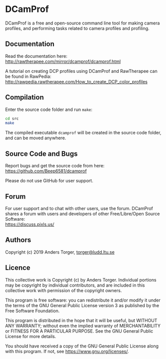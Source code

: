 # DCamProf

DCamProf is a free and open-source command line tool for making camera profiles, and performing tasks related to camera profiles and profiling.

## Documentation

Read the documentation here:  
http://rawtherapee.com/mirror/dcamprof/dcamprof.html

A tutorial on creating DCP profiles using DCamProf and RawTherapee can be found in RawPedia:  
http://rawpedia.rawtherapee.com/How_to_create_DCP_color_profiles

## Compilation

Enter the source code folder and run `make`:
```bash
cd src
make
```

The compiled executable `dcamprof` will be created in the source code folder, and can be moved anywhere.

## Source Code and Bugs

Report bugs and get the source code from here:  
https://github.com/Beep6581/dcamprof

Please do not use GitHub for user support.

## Forum

For user support and to chat with other users, use the forum. DCamProf shares a forum with users and developers of other Free/Libre/Open Source Software:  
https://discuss.pixls.us/

## Authors

Copyright (c) 2019 Anders Torger, torger@ludd.ltu.se

## Licence

This collective work is Copyright (c) by Anders Torger. Individual portions may be copyright by individual contributors, and are included in this collective work with permission of the copyright owners.

This program is free software: you can redistribute it and/or modify it under the terms of the GNU General Public License version 3 as published by the Free Software Foundation.

This program is distributed in the hope that it will be useful, but WITHOUT ANY WARRANTY; without even the implied warranty of MERCHANTABILITY or FITNESS FOR A PARTICULAR PURPOSE. See the GNU General Public License for more details.

You should have received a copy of the GNU General Public License along with this program. If not, see <https://www.gnu.org/licenses/>.
